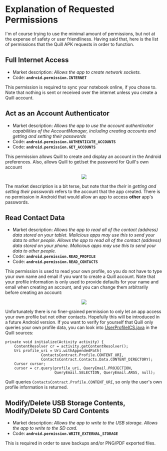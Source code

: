 # Explanation of Requested Permissions #

I'm of course trying to use the minimal amount of permissions, but not at the expense of safety or user friendliness. Having said that, here is the list of permissions that the Quill APK requests in order to function.


## Full Internet Access ##

  * Market description: _Allows the app to create network sockets._
  * Code: **`android.permission.INTERNET`**

This permission is required to sync your notebook online, if you chose to. Note that nothing is sent or received over the internet unless you create a Quill account.


## Act as an Account Authenticator ##

  * Market description: _Allows the app to use the account authenticator capabilities of the AccountManager, including creating accounts and getting and setting their passwords_
  * Code: **`android.permission.AUTHENTICATE_ACCOUNTS`**
  * Code: **`android.permission.GET_ACCOUNTS`**

This permission allows Quill to create and display an account in the Android preferences. Also, allows Quill to get/set the password for Quill's own account

<p align='center'>
<img src='http://wiki.android-quill.googlecode.com/hg/images/show_account.png' />
</p>

The market description is a bit terse, but note that the _their_ in _getting and setting their passwords_ refers to the account that the app created. There is no permission in Android that would allow an app to access **other** app's passwords.


## Read Contact Data ##

  * Market description: _Allows the app to read all of the contact (address) data stored on your tablet. Malicious apps may use this to send your data to other people. Allows the app to read all of the contact (address) data stored on your phone. Malicious apps may use this to send your data to other people._
  * Code: **`android.permission.READ_PROFILE`**
  * Code: **`android.permission.READ_CONTACTS`**

This permission is used to read your own profile, so you do not have to type your own name and email if you want to create a Quill account. Note that your profile information is only used to provide defaults for your name and email when creating an account, and you can change them arbitrarily before creating an account:

<p align='center'>
<img src='http://wiki.android-quill.googlecode.com/hg/images/create_account.png' />
</p>

Unfortunately there is no finer-grained permission to only let an app access your own profile but not other contacts. Hopefully this will be introduced in a future Android version. If you want to verify for yourself that Quill only queries your own profile data, you can look into [UserProfileICS.java](http://code.google.com/p/android-quill/source/browse/src/com/write/Quill/sync/UserProfileICS.java) in the Quill sources:
```
private void initialize(Activity activity) {
    ContentResolver cr = activity.getContentResolver();
    Uri profile_uri = Uri.withAppendedPath(
                ContactsContract.Profile.CONTENT_URI,
                ContactsContract.Contacts.Data.CONTENT_DIRECTORY);             
    Cursor cursor;
    cursor = cr.query(profile_uri, QueryEmail.PROJECTION,
                      QueryEmail.SELECTION, QueryEmail.ARGS, null);
```
Quill queries `ContactsContract.Profile.CONTENT_URI`, so only the user's own profile information is returned.


## Modify/Delete USB Storage Contents, Modify/Delete SD Card Contents ##

  * Market description: _Allows the app to write to the USB storage. Allows the app to write to the SD card._
  * Code: **`android.permission.WRITE_EXTERNAL_STORAGE`**

This is required in order to save backups and/or PNG/PDF exported files.